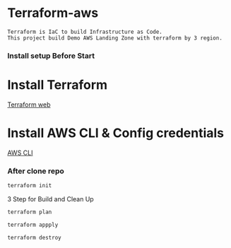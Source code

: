 # Terraform-aws

    Terraform is IaC to build Infrastructure as Code.
    This project build Demo AWS Landing Zone with terraform by 3 region.

### Install setup Before Start

# Install Terraform

[Terraform web](https://www.terraform.io/)

# Install AWS CLI & Config credentials

[AWS CLI](https://docs.aws.amazon.com/cli/latest/userguide/getting-started-install.html)

### After clone repo

```bash
terraform init
```

3 Step for Build and Clean Up

```bash
terraform plan
```

```bash
terraform appply
```

```bash
terraform destroy
```
